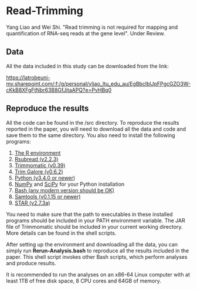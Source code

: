 # Read-Trimming
Yang Liao and Wei Shi. "Read trimming is not required for mapping and quantification of RNA-seq reads at the gene level". Under Review.

## Data
All the data included in this study can be downloaded from the link:

https://latrobeuni-my.sharepoint.com/:f:/g/personal/yliao_ltu_edu_au/EgBbclblJpFPgcGZO3W-cKkB8XFgFtNbr63B8GfJitaAPQ?e=PvHBq0

## Reproduce the results
All the code can be found in the /src directory. To reproduce the results reported in the paper, you will need to download all the data and code and save them to the same directory. You also need to install the following programs:

1. [The R environment](https://www.r-project.org/)
2. [Rsubread (v2.2.3)](https://bioconductor.org/packages/release/bioc/html/Rsubread.html)
3. [Trimmomatic (v0.39)](http://www.usadellab.org/cms/?page=trimmomatic)
4. [Trim Galore (v0.6.2)](https://www.bioinformatics.babraham.ac.uk/projects/trim_galore/)
5. [Python (v3.4.0 or newer)](https://www.python.org/downloads/)
6. [NumPy](https://numpy.org/) and [SciPy](https://www.scipy.org/) for your Python installation
7. [Bash (any modern version should be OK)](https://www.gnu.org/software/bash/)
8. [Samtools (v0.1.15 or newer)](http://www.htslib.org/)
9. [STAR (v2.7.3a)](https://github.com/alexdobin/STAR/releases/tag/2.7.3a)

You need to make sure that the path to executables in these installed programs should be included in your PATH environment variable. The JAR file of Trimmomatic should be included in your current working directory. More details can be found in the shell scripts.

After setting up the environment and downloading all the data, you can simply run **Rerun-Analysis.bash** to reproduce all the results included in the paper. This shell script invokes other Bash scripts, which perform analyses and produce results.

It is recommended to run the analyses on an x86-64 Linux computer with at least 1TB of free disk space, 8 CPU cores and 64GB of memory.
